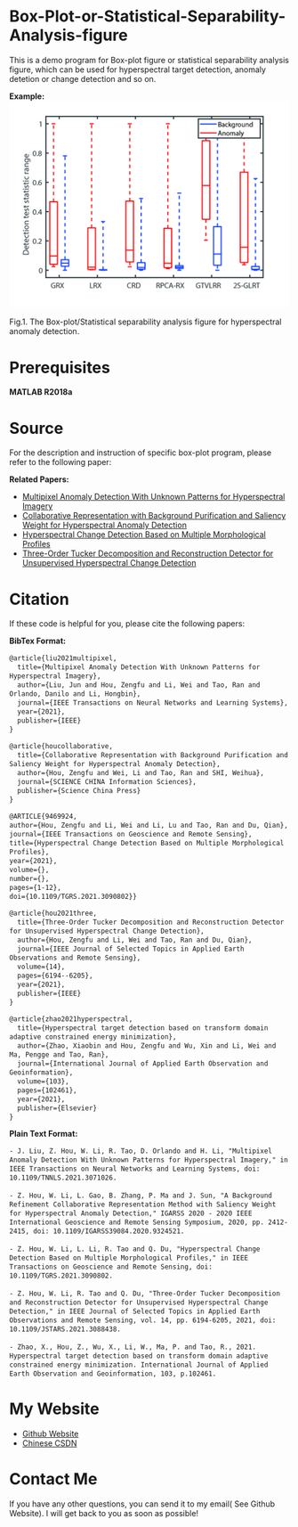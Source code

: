 # Box-Plot-or-Statistical-Separability-Analysis-figure
This is a demo program for Box-plot figure or statistical separability analysis figure, which can be used for hyperspectral target detection,  anomaly detetion or change detection and so on. 

**Example:**<br />
<img src="Box_LosAngeles.jpg" alt="Box-plot">

Fig.1. The Box-plot/Statistical separability analysis figure for hyperspectral anomaly detection.


# Prerequisites
**MATLAB R2018a**<br />

# Source
For the description and instruction of specific box-plot program, please refer to the following paper:

**Related Papers:**

- [Multipixel Anomaly Detection With Unknown Patterns for Hyperspectral Imagery](https://ieeexplore.ieee.org/abstract/document/9404853)
- [Collaborative Representation with Background Purification and Saliency Weight for Hyperspectral Anomaly Detection](https://www.sciengine.com/publisher/scp/journal/SCIS/doi/10.1007/s11432-020-2915-2?slug=abstract)
- [Hyperspectral Change Detection Based on Multiple Morphological Profiles](https://ieeexplore.ieee.org/document/9469924)
- [Three-Order Tucker Decomposition and Reconstruction Detector for Unsupervised Hyperspectral Change Detection](https://ieeexplore.ieee.org/document/9451632)


# Citation
If these code is helpful for you, please cite  the following papers:

**BibTex Format:**<br />
```
@article{liu2021multipixel,
  title={Multipixel Anomaly Detection With Unknown Patterns for Hyperspectral Imagery},
  author={Liu, Jun and Hou, Zengfu and Li, Wei and Tao, Ran and Orlando, Danilo and Li, Hongbin},
  journal={IEEE Transactions on Neural Networks and Learning Systems},
  year={2021},
  publisher={IEEE}
}
```
```
@article{houcollaborative,
  title={Collaborative Representation with Background Purification and Saliency Weight for Hyperspectral Anomaly Detection},
  author={Hou, Zengfu and Wei, Li and Tao, Ran and SHI, Weihua},
  journal={SCIENCE CHINA Information Sciences},
  publisher={Science China Press}
}
```
```
@ARTICLE{9469924,
author={Hou, Zengfu and Li, Wei and Li, Lu and Tao, Ran and Du, Qian},
journal={IEEE Transactions on Geoscience and Remote Sensing},
title={Hyperspectral Change Detection Based on Multiple Morphological Profiles},
year={2021},
volume={},
number={},
pages={1-12},
doi={10.1109/TGRS.2021.3090802}}
```
```
@article{hou2021three,
  title={Three-Order Tucker Decomposition and Reconstruction Detector for Unsupervised Hyperspectral Change Detection},
  author={Hou, Zengfu and Li, Wei and Tao, Ran and Du, Qian},
  journal={IEEE Journal of Selected Topics in Applied Earth Observations and Remote Sensing},
  volume={14},
  pages={6194--6205},
  year={2021},
  publisher={IEEE}
}
```
```
@article{zhao2021hyperspectral,
  title={Hyperspectral target detection based on transform domain adaptive constrained energy minimization},
  author={Zhao, Xiaobin and Hou, Zengfu and Wu, Xin and Li, Wei and Ma, Pengge and Tao, Ran},
  journal={International Journal of Applied Earth Observation and Geoinformation},
  volume={103},
  pages={102461},
  year={2021},
  publisher={Elsevier}
}
```


**Plain Text Format:**<br />
```
- J. Liu, Z. Hou, W. Li, R. Tao, D. Orlando and H. Li, "Multipixel Anomaly Detection With Unknown Patterns for Hyperspectral Imagery," in IEEE Transactions on Neural Networks and Learning Systems, doi: 10.1109/TNNLS.2021.3071026.

- Z. Hou, W. Li, L. Gao, B. Zhang, P. Ma and J. Sun, "A Background Refinement Collaborative Representation Method with Saliency Weight for Hyperspectral Anomaly Detection," IGARSS 2020 - 2020 IEEE International Geoscience and Remote Sensing Symposium, 2020, pp. 2412-2415, doi: 10.1109/IGARSS39084.2020.9324521.

- Z. Hou, W. Li, L. Li, R. Tao and Q. Du, "Hyperspectral Change Detection Based on Multiple Morphological Profiles," in IEEE Transactions on Geoscience and Remote Sensing, doi: 10.1109/TGRS.2021.3090802.

- Z. Hou, W. Li, R. Tao and Q. Du, "Three-Order Tucker Decomposition and Reconstruction Detector for Unsupervised Hyperspectral Change Detection," in IEEE Journal of Selected Topics in Applied Earth Observations and Remote Sensing, vol. 14, pp. 6194-6205, 2021, doi: 10.1109/JSTARS.2021.3088438.

- Zhao, X., Hou, Z., Wu, X., Li, W., Ma, P. and Tao, R., 2021. Hyperspectral target detection based on transform domain adaptive constrained energy minimization. International Journal of Applied Earth Observation and Geoinformation, 103, p.102461.

```



# My Website
- [Github Website](https://zephyrhours.github.io/)
- [Chinese CSDN](https://blog.csdn.net/NBDwo)

# Contact Me
If you have any other questions, you can send it to my email( See Github Website). I will get back to you as soon as possible!




